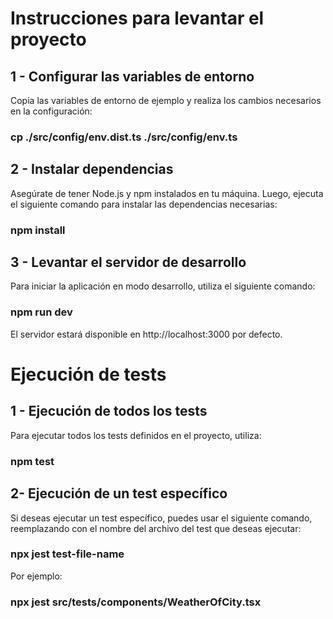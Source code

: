 # Instrucciones para levantar el proyecto

## 1 - Configurar las variables de entorno

Copia las variables de entorno de ejemplo y realiza los cambios necesarios en la configuración:
### cp ./src/config/env.dist.ts ./src/config/env.ts

## 2 - Instalar dependencias

Asegúrate de tener Node.js y npm instalados en tu máquina. Luego, ejecuta el siguiente comando para instalar las dependencias necesarias:
### npm install

## 3 - Levantar el servidor de desarrollo

Para iniciar la aplicación en modo desarrollo, utiliza el siguiente comando:
### npm run dev
El servidor estará disponible en http://localhost:3000 por defecto.

# Ejecución de tests

## 1 - Ejecución de todos los tests

Para ejecutar todos los tests definidos en el proyecto, utiliza:
### npm test

## 2- Ejecución de un test específico

Si deseas ejecutar un test específico, puedes usar el siguiente comando, reemplazando <test-file-name> con el nombre del archivo del test que deseas ejecutar:
### npx jest test-file-name

Por ejemplo:
### npx jest src/__tests__/components/WeatherOfCity.tsx
